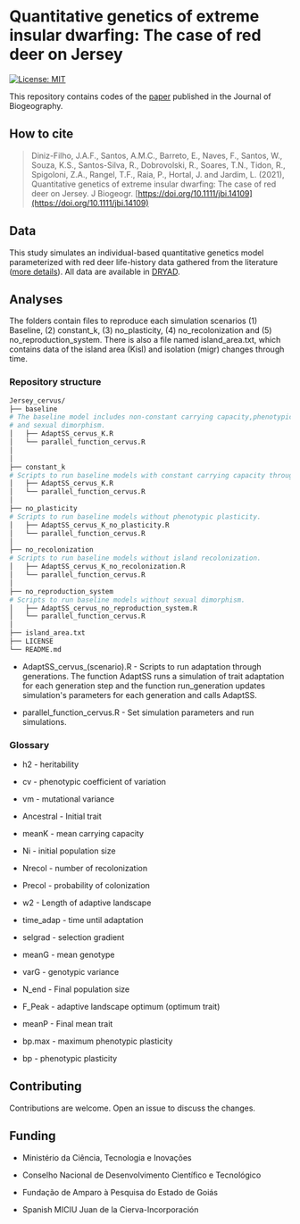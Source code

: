 # Quantitative genetics of extreme insular dwarfing: The case of red deer on Jersey

[![License: MIT](https://img.shields.io/badge/License-MIT-yellow.svg)](https://opensource.org/licenses/MIT)

This repository contains codes of the [paper](https://onlinelibrary.wiley.com/doi/10.1111/jbi.14109) published in the Journal of Biogeography. 

## How to cite

> Diniz-Filho, J.A.F., Santos, A.M.C., Barreto, E., Naves, F., Santos, W., Souza, K.S., Santos-Silva, R., Dobrovolski, R., Soares, T.N., Tidon, R., Spigoloni, Z.A., Rangel, T.F., Raia, P., Hortal, J. and Jardim, L. (2021), Quantitative genetics of extreme insular dwarfing: The case of red deer on Jersey. J Biogeogr. [https://doi.org/10.1111/jbi.14109](https://doi.org/10.1111/jbi.14109)

## Data  

This study simulates an individual-based quantitative genetics model parameterized with red deer life-history data gathered from the literature ([more details](https://onlinelibrary.wiley.com/doi/10.1111/jbi.14109)). All data are available in [DRYAD](https://datadryad.org/stash/dataset/doi:10.5061/dryad.47d7wm3cf).

## Analyses

The folders contain files to reproduce each simulation scenarios (1) Baseline, (2) constant_k, (3) no_plasticity, (4) no_recolonization and (5) no_reproduction_system. There is also a file named island_area.txt, which contains data of the island area (Kisl) and isolation (migr) changes through time.

### Repository structure

```bash
Jersey_cervus/
├── baseline  
# The baseline model includes non-constant carrying capacity,phenotypic plasticity, island recolonization,
# and sexual dimorphism.
│   ├── AdaptSS_cervus_K.R
│   └── parallel_function_cervus.R
│   
│   
├── constant_k
# Scripts to run baseline models with constant carrying capacity through time.
│   ├── AdaptSS_cervus_K.R
│   └── parallel_function_cervus.R
│   
├── no_plasticity
# Scripts to run baseline models without phenotypic plasticity.
│   ├── AdaptSS_cervus_K_no_plasticity.R
│   └── parallel_function_cervus.R
│   
├── no_recolonization
# Scripts to run baseline models without island recolonization.
│   ├── AdaptSS_cervus_K_no_recolonization.R
│   └── parallel_function_cervus.R
│   
├── no_reproduction_system
# Scripts to run baseline models without sexual dimorphism.
│   ├── AdaptSS_cervus_no_reproduction_system.R
│   └── parallel_function_cervus.R
│   
├── island_area.txt
├── LICENSE
└── README.md

```

* AdaptSS_cervus_(scenario).R - Scripts to run adaptation through generations. The function AdaptSS runs a simulation of trait adaptation for each generation step and the function run_generation updates simulation's parameters for each generation and calls AdaptSS.

* parallel_function_cervus.R - Set simulation parameters and run simulations.

### Glossary

* h2 - heritability

* cv - phenotypic coefficient of variation

* vm - mutational variance

* Ancestral - Initial trait

* meanK - mean carrying capacity

* Ni - initial population size 

* Nrecol - number of recolonization

* Precol - probability of colonization

* w2 - Length of adaptive landscape

* time_adap - time until adaptation

* selgrad - selection gradient

* meanG - mean genotype

* varG - genotypic variance

* N_end - Final population size

* F_Peak - adaptive landscape optimum (optimum trait)

* meanP - Final mean trait

* bp.max - maximum phenotypic plasticity

* bp - phenotypic plasticity

## Contributing

Contributions are welcome. Open an issue to discuss the changes. 

## Funding

* Ministério da Ciência, Tecnologia e Inovações 

* Conselho Nacional de Desenvolvimento Científico e Tecnológico

* Fundação de Amparo à Pesquisa do Estado de Goiás

* Spanish MICIU Juan de la Cierva-Incorporación

